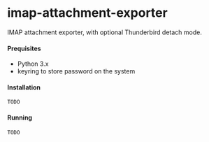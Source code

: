 # imap-attachment-exporter
IMAP attachment exporter, with optional Thunderbird detach mode.


#### Prequisites

- Python 3.x
- keyring to store password on the system


#### Installation

```
TODO
```

#### Running

```
TODO
```